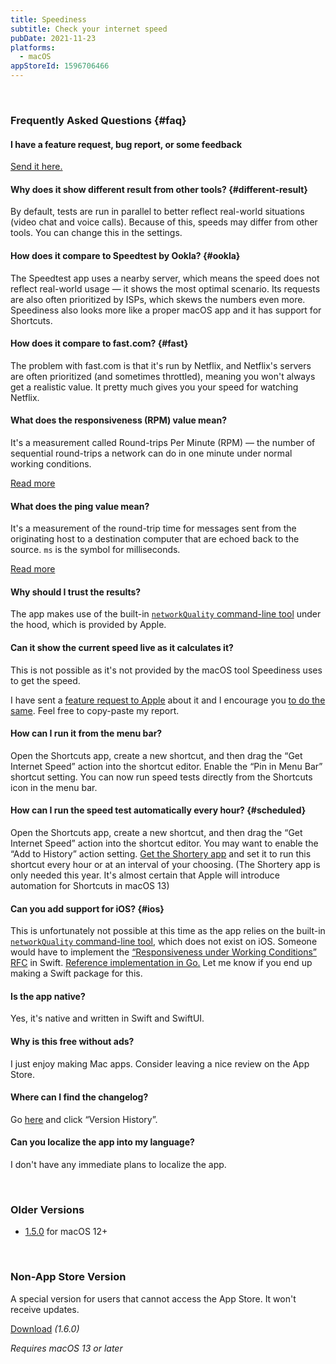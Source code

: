 ```yaml
---
title: Speediness
subtitle: Check your internet speed
pubDate: 2021-11-23
platforms:
  - macOS
appStoreId: 1596706466
---
```


<br>

### Frequently Asked Questions {#faq}

#### I have a feature request, bug report, or some feedback

[Send it here.](https://sindresorhus.com/feedback?product=Speediness&referrer=Website-FAQ)

#### Why does it show different result from other tools? {#different-result}

By default, tests are run in parallel to better reflect real-world situations (video chat and voice calls). Because of this, speeds may differ from other tools. You can change this in the settings.

#### How does it compare to Speedtest by Ookla? {#ookla}

The Speedtest app uses a nearby server, which means the speed does not reflect real-world usage — it shows the most optimal scenario. Its requests are also often prioritized by ISPs, which skews the numbers even more. Speediness also looks more like a proper macOS app and it has support for Shortcuts.

#### How does it compare to fast.com? {#fast}

The problem with fast.com is that it's run by Netflix, and Netflix's servers are often prioritized (and sometimes throttled), meaning you won't always get a realistic value. It pretty much gives you your speed for watching Netflix.

#### What does the responsiveness (RPM) value mean?

It's a measurement called Round-trips Per Minute (RPM) — the number of sequential round-trips a network can do in one minute under normal working conditions.

[Read more](https://support.apple.com/en-gb/HT212313)

#### What does the ping value mean?

It's a measurement of the round-trip time for messages sent from the originating host to a destination computer that are echoed back to the source. `ms` is the symbol for milliseconds.

[Read more](https://xtrium.com/what-is-a-good-ping-speed/)

#### Why should I trust the results?

The app makes use of the built-in [`networkQuality` command-line tool](https://support.apple.com/en-gb/HT212313) under the hood, which is provided by Apple.

#### Can it show the current speed live as it calculates it?

This is not possible as it's not provided by the macOS tool Speediness uses to get the speed.

I have sent a [feature request to Apple](https://github.com/feedback-assistant/reports/issues/346) about it and I encourage you [to do the same](https://www.apple.com/feedback/macos.html). Feel free to copy-paste my report.

#### How can I run it from the menu bar?

Open the Shortcuts app, create a new shortcut, and then drag the “Get Internet Speed” action into the shortcut editor. Enable the “Pin in Menu Bar” shortcut setting. You can now run speed tests directly from the Shortcuts icon in the menu bar.

#### How can I run the speed test automatically every hour? {#scheduled}

Open the Shortcuts app, create a new shortcut, and then drag the “Get Internet Speed” action into the shortcut editor. You may want to enable the “Add to History” action setting. [Get the Shortery app](https://apps.apple.com/no/app/shortery/id1594183810?mt=12) and set it to run this shortcut every hour or at an interval of your choosing. (The Shortery app is only needed this year. It's almost certain that Apple will introduce automation for Shortcuts in macOS 13)

#### Can you add support for iOS? {#ios}

This is unfortunately not possible at this time as the app relies on the built-in [`networkQuality` command-line tool](https://support.apple.com/en-gb/HT212313), which does not exist on iOS. Someone would have to implement the [“Responsiveness under Working Conditions” RFC](https://github.com/network-quality/draft-ietf-ippm-responsiveness/blob/master/draft-ietf-ippm-responsiveness.txt) in Swift. [Reference implementation in Go.](https://github.com/network-quality/goresponsiveness) Let me know if you end up making a Swift package for this.

#### Is the app native?

Yes, it's native and written in Swift and SwiftUI.

#### Why is this free without ads?

I just enjoy making Mac apps. Consider leaving a nice review on the App Store.

#### Where can I find the changelog?

Go [here](https://apps.apple.com/app/id1596706466) and click “Version History”.

#### Can you localize the app into my language?

I don't have any immediate plans to localize the app.

<br>

### Older Versions

- [1.5.0](https://github.com/sindresorhus/meta/files/10847708/Speediness.1.5.0.-.macOS.12.zip) for macOS 12+

<br>

### Non-App Store Version

A special version for users that cannot access the App Store. It won't receive updates.

[Download](https://dsc.cloud/sindresorhus/Speediness-1.6.0-1677569179.zip) *(1.6.0)*

*Requires macOS 13 or later*

